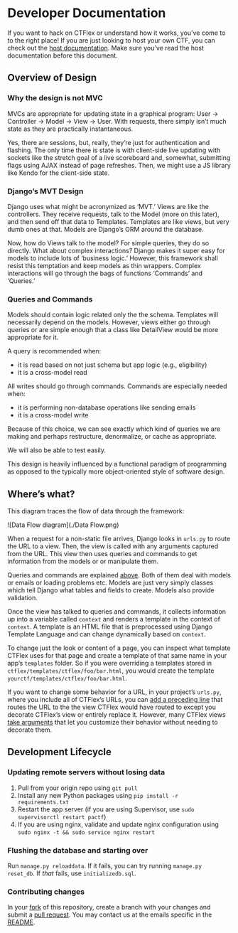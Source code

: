 # Developer Documentation

If you want to hack on CTFlex or understand how it works, you’ve come to to the right place! If you are just looking to host your own CTF, you can check out the [host documentation](./hosts.md). Make sure you’ve read the host documentation before this document.

## Overview of Design

### Why the design is not MVC

MVCs are appropriate for updating state in a graphical program: User → Controller → Model → View → User. With requests, there simply isn’t much state as they are practically instantaneous.

Yes, there are sessions, but, really, they’re just for authentication and flashing. The only time there is state is with client-side live updating with sockets like the stretch goal of a live scoreboard and, somewhat, submitting flags using AJAX instead of page refreshes. Then, we might use a JS library like Kendo for the client-side state.

### Django’s MVT Design

Django uses what might be acronymized as ‘MVT.’ Views are like the controllers. They receive requests, talk to the Model (more on this later), and then send off that data to Templates. Templates are like views, but very dumb ones at that. Models are Django’s ORM around the database.

Now, how do Views talk to the model? For simple queries, they do so directly. What about complex interactions? Django makes it super easy for models to include lots of ‘business logic.’ However, this framework shall resist this temptation and keep models as thin wrappers. Complex interactions will go through the bags of functions ‘Commands’ and ‘Queries.’

### Queries and Commands

Models should contain logic related only the the schema. Templates will necessarily depend on the models. However, views either go through queries or are simple enough that a class like DetailView would be more appropriate for it.

A query is recommended when:

- it is read based on not just schema but app logic (e.g., eligibility)
- it is a cross-model read

All writes should go through commands. Commands are especially needed when:

- it is performing non-database operations like sending emails
- it is a cross-model write

Because of this choice, we can see exactly which kind of queries we are making and perhaps restructure, denormalize, or cache as appropriate.

We will also be able to test easily.

This design is heavily influenced by a functional paradigm of programming as opposed to the typically more object-oriented style of software design.

## Where’s what?

This diagram traces the flow of data through the framework:

![Data Flow diagram](./Data Flow.png)

When a request for a non-static file arrives, Django looks in `urls.py` to route the URL to a view. Then, the view is called with any arguments captured from the URL. This view then uses queries and commands to get information from the models or or manipulate them.

Queries and commands are explained [above](#queries-and-commands). Both of them deal with models or emails or loading problems etc. Models are just very simply classes which tell Django what tables and fields to create. Models also provide validation.

Once the view has talked to queries and commands, it collects information up into a variable called `context` and renders a template in the context of `context`. A template is an HTML file that is preprocessed using Django Template Language and can change dynamically based on `context`.

To change just the look or content of a page, you can inspect what template CTFlex uses for that page and create a template of that same name in your app’s `templates` folder. So if you were overriding a templates stored in `ctflex/templates/ctflex/foo/bar.html`, you would create the template `yourctf/templates/ctflex/foo/bar.html`.

If you want to change some behavior for a URL, in your project’s `urls.py`, where you include all of CTFlex’s URLs, you can [add a preceding line](http://stackoverflow.com/a/9343212/1292652) that routes the URL to the the view CTFlex would have routed to except you decorate CTFlex’s view or entirely replace it. However, many CTFlex views [take arguments](https://docs.djangoproject.com/en/1.9/topics/http/urls/#passing-extra-options-to-view-functions) that let you customize their behavior without needing to decorate them.


## Development Lifecycle 

### Updating remote servers without losing data

1. Pull from your origin repo using `git pull`
1. Install any new Python packages using `pip install -r requirements.txt`
1. Restart the app server (if you are using Supervisor, use `sudo supervisorctl restart pactf`)
1. If you are using nginx, validate and update nginx configuration using `sudo nginx -t && sudo service nginx restart`

### Flushing the database and starting over

Run `manage.py reloaddata`. If it fails, you can try running `manage.py reset_db`. If _that_ fails, use `initializedb.sql`.

### Contributing changes

In your [fork](https://help.github.com/articles/fork-a-repo/) of this repository, create a branch with your changes and submit a [pull request](https://help.github.com/articles/using-pull-requests/). You may contact us at the emails specific in the [README](../README.md).


